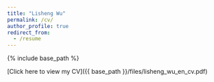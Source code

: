 ```yaml
---
title: "Lisheng Wu"
permalink: /cv/
author_profile: true
redirect_from:
  - /resume
---
```


{% include base_path %}

[Click here to view my CV]({{ base_path }}/files/lisheng_wu_en_cv.pdf)